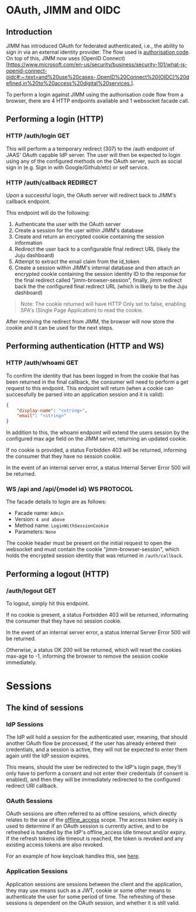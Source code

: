 # OAuth, JIMM and OIDC


## Introduction
JIMM has introduced OAuth for federated authenticated, i.e., the ability to sign in via an external identity provider. The flow used is [authorisation code](https://auth0.com/docs/get-started/authentication-and-authorization-flow/authorization-code-flow). On top of this, JIMM now uses (OpenID Connect)[https://www.microsoft.com/en-us/security/business/security-101/what-is-openid-connect-oidc#:~:text=and%20use%20cases-,OpenID%20Connect%20(OIDC)%20defined,in%20to%20access%20digital%20services.].

To perform a login against JIMM using the authorisation code flow from a browser, there are 4 HTTP endpoints available and 1 websocket facade call. 

## Performing a login (HTTP)
### HTTP /auth/login GET
This will perform a a temporary redirect (307) to the /auth endpoint of JAAS' OAuth capable IdP server. The user will then be expected to login using any of the configured methods on the OAuth server, such as social sign in (e.g. Sign in with Google/Github/etc) or self service.

### HTTP /auth/callback REDIRECT
Upon a successful login, the OAuth server will redirect back to JIMM's callback endpoint.

This endpoint will do the following:
1. Authenticate the user with the OAuth server
2. Create a session for the user within JIMM's database
3. Create and return an encrypted cookie containing the session information
4. Redirect the user back to a configurable final redirect URL (likely the Juju dashboard)
5. Attempt to extract the email claim from the id_token
6. Create a session within JIMM's internal database and then attach an encrypted cookie containing the session identity ID to the response for the final redirect called "jimm-browser-session", finally, jimm redirect back the the configured final redirect URL (which is likely to be the Juju dashboard)

> Note: The cookie returned will have HTTP Only set to false, enabling SPA's (Single Page Application) to read the cookie.

After receiving the redirect from JIMM, the browser will now store the cookie and it can be used for the next steps. 

## Performing authentication (HTTP and WS)
### HTTP /auth/whoami GET
To confirm the identity that has been logged in from the cookie that has been returned in the final callback, the consumer will need to perform a get request to this endpoint. This endpoint will return (when a cookie can successfully be parsed into an application session and it is valid):
```json
{
    "display-name": "<string>",
	"email": "<string>"
}
```

In addition to this, the whoami endpoint will extend the users session by the configured max age field on the JIMM server, returning an updated cookie.

If no cookie is provided, a status Forbidden 403 will be returned, informing the consumer that they have no session cookie.

In the event of an internal server error, a status Internal Server Error 500 will be returned.

### WS /api and /api/{model id} WS PROTOCOL
The facade details to login are as follows:
- Facade name: `Admin`
- Version: `4 and above`
- Method name: `LoginWithSessionCookie`
- Parameters: `None`

The cookie header must be present on the initial request to open the websocket and must contain the cookie "jimm-browser-session", which holds the encrypted session identity that was returned in `/auth/callback`.

## Performing a logout (HTTP)
### /auth/logout GET
To logout, simply hit this endpoint. 

If no cookie is present, a status Forbidden 403 will be returned, informating the consumer that they have no session cookie.

In the event of an internal server error, a status Internal Server Error 500 will be returned.

Otherwise, a status OK 200 will be returned, which will reset the cookies max-age to -1, informing the browser to remove the session cookie immediately.

# Sessions
## The kind of sessions

### IdP Sessions
The IdP will hold a session for the authenticated user, meaning, that should another OAuth
flow be processed, if the user has already entered their credentials, and a session is active, they will not be expected to enter them again until the IdP session expires.

This means, should the user be redirected to the IdP's login page, they'll only have to perform a consent and not enter their credentials (if consent is enabled), and then they will be immediately redirected to the configured redirect URI callback.

### OAuth Sessions
OAuth sessions are often referred to as offline sessions, which directly relates to the use
of the [offline_access](https://openid.net/specs/openid-connect-core-1_0.html#OfflineAccess) scope. The access token expiry is used to determine if an OAuth session is currently active, and to be refreshed is handled by the IdP's offline_access idle timeout and/or expiry. If the refresh tokens idle timeout is reached, the token is revoked and any existing access tokens are also revoked.

For an example of how keycloak handles this, see [here](https://wjw465150.gitbooks.io/keycloak-documentation/content/server_admin/topics/sessions/offline.html). 

### Application Sessions
Application sessions are sessions between the client and the application, they may use means such as a JWT, cookie or some other means to authenticate the user for some period of time. The refreshing of these sessions is dependent on the OAuth session, and whether it is still valid.


